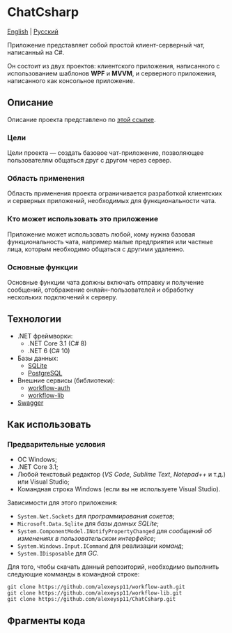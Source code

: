 # ChatCsharp 

[English](README.md) | [Русский](README.ru.md)

Приложение представляет собой простой клиент-серверный чат, написанный на C#.

Он состоит из двух проектов: клиентского приложения, написанного с использованием шаблонов **WPF** и **MVVM**, и серверного приложения, написанного как консольное приложение.

## Описание

Описание проекта представлено по [этой ссылке](Docs/Description.ru.md).

### Цели

Цели проекта — создать базовое чат-приложение, позволяющее пользователям общаться друг с другом через сервер.

### Область применения

Область применения проекта ограничивается разработкой клиентских и серверных приложений, необходимых для функциональности чата.

### Кто может использовать это приложение

Приложение может использовать любой, кому нужна базовая функциональность чата, например малые предприятия или частные лица, которым необходимо общаться с другими удаленно.

### Основные функции

Основные функции чата должны включать отправку и получение сообщений, отображение онлайн-пользователей и обработку нескольких подключений к серверу.

## Технологии 

- .NET фреймворки:
    - .NET Core 3.1 (C# 8)
    - .NET 6 (C# 10)
- Базы данных: 
    - [SQLite](https://github.com/sqlite/sqlite)
    - [PostgreSQL](https://www.postgresql.org/)
- Внешние сервисы (библиотеки): 
    - [workflow-auth](https://github.com/alexeysp11/workflow-auth)
    - [workflow-lib](https://github.com/alexeysp11/workflow-lib)
- [Swagger](https://swagger.io/tools/swagger-ui)

## Как использовать

### Предварительные условия

- ОС Windows;
- .NET Core 3.1;
- Любой текстовый редактор (*VS Code*, *Sublime Text*, *Notepad++* и т.д.) или Visual Studio;
- Командная строка Windows (если вы не используете Visual Studio).

Зависимости для этого приложения:

- `System.Net.Sockets` для *программирования сокетов*;
- `Microsoft.Data.Sqlite` для *базы данных SQLite*;
- `System.ComponentModel.INotifyPropertyChanged` для *сообщений об изменениях в пользовательском интерфейсе*;
- `System.Windows.Input.ICommand` для реализации *команд*;
- `System.IDisposable` для *GC*.

Для того, чтобы скачать данный репозиторий, необходимо выполнить следующие комманды в командной строке:
```
git clone https://github.com/alexeysp11/workflow-auth.git
git clone https://github.com/alexeysp11/workflow-lib.git
git clone https://github.com/alexeysp11/ChatCsharp.git
```

## Фрагменты кода
